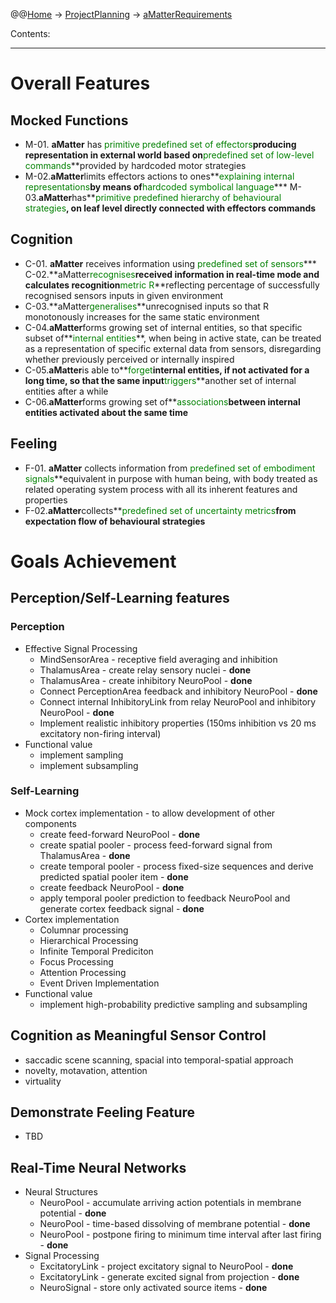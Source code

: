 @@[Home](Home.md) -> [ProjectPlanning](ProjectPlanning.md) -> [aMatterRequirements](aMatterRequirements.md)

Contents:


---


# Overall Features #

## Mocked Functions ##

  * M-01. **aMatter** has <font color='green'>primitive predefined set of effectors</font>**producing representation in external world based on**<font color='green'>predefined set of low-level commands</font>**provided by hardcoded motor strategies
  * M-02.**aMatter**limits effectors actions to ones**<font color='green'>explaining internal representations</font>**by means of**<font color='green'>hardcoded symbolical language</font>*** M-03.**aMatter**has**<font color='green'>primitive predefined hierarchy of behavioural strategies</font>**, on leaf level directly connected with effectors commands**

## Cognition ##

  * C-01. **aMatter** receives information using <font color='green'>predefined set of sensors</font>*** C-02.**aMatter<font color='green'>recognises</font>**received information in real-time mode and calculates recognition**<font color='green'>metric R</font>**reflecting percentage of successfully recognised sensors inputs in given environment
  * C-03.**aMatter<font color='green'>generalises</font>**unrecognised inputs so that R monotonously increases for the same static environment
  * C-04.**aMatter**forms growing set of internal entities, so that specific subset of**<font color='green'>internal entities</font>**, when being in active state, can be treated as a representation of specific external data from sensors, disregarding whether previously perceived or internally inspired
  * C-05.**aMatter**is able to**<font color='green'>forget</font>**internal entities, if not activated for a long time, so that the same input**<font color='green'>triggers</font>**another set of internal entities after a while
  * C-06.**aMatter**forms growing set of**<font color='green'>associations</font>**between internal entities activated about the same time**

## Feeling ##

  * F-01. **aMatter** collects information from <font color='green'>predefined set of embodiment signals</font>**equivalent in purpose with human being, with body treated as related operating system process with all its inherent features and properties
  * F-02.**aMatter**collects**<font color='green'>predefined set of uncertainty metrics</font>**from expectation flow of behavioural strategies**

# Goals Achievement #

## Perception/Self-Learning features ##

### Perception ###

  * Effective Signal Processing
    * MindSensorArea - receptive field averaging and inhibition
    * ThalamusArea - create relay sensory nuclei - **done**
    * ThalamusArea - create inhibitory NeuroPool - **done**
    * Connect PerceptionArea feedback and inhibitory NeuroPool - **done**
    * Connect internal InhibitoryLink from relay NeuroPool and inhibitory NeuroPool - **done**
    * Implement realistic inhibitory properties (150ms inhibition vs 20 ms excitatory non-firing interval)
  * Functional value
    * implement sampling
    * implement subsampling

### Self-Learning ###

  * Mock cortex implementation - to allow development of other components
    * create feed-forward NeuroPool - **done**
    * create spatial pooler - process feed-forward signal from ThalamusArea - **done**
    * create temporal pooler - process fixed-size sequences and derive predicted spatial pooler item - **done**
    * create feedback NeuroPool - **done**
    * apply temporal pooler prediction to feedback NeuroPool and generate cortex feedback signal - **done**
  * Cortex implementation
    * Columnar processing
    * Hierarchical Processing
    * Infinite Temporal Prediciton
    * Focus Processing
    * Attention Processing
    * Event Driven Implementation
  * Functional value
    * implement high-probability predictive sampling and subsampling

## Cognition as Meaningful Sensor Control ##

  * saccadic scene scanning, spacial into temporal-spatial approach
  * novelty, motavation, attention
  * virtuality

## Demonstrate Feeling Feature ##

  * TBD

## Real-Time Neural Networks ##

  * Neural Structures
    * NeuroPool - accumulate arriving action potentials in membrane potential - **done**
    * NeuroPool - time-based dissolving of membrane potential - **done**
    * NeuroPool - postpone firing to minimum time interval after last firing - **done**
  * Signal Processing
    * ExcitatoryLink - project excitatory signal to NeuroPool - **done**
    * ExcitatoryLink - generate excited signal from projection - **done**
    * NeuroSignal - store only activated source items - **done**